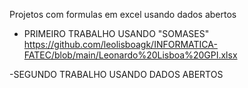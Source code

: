 Projetos com formulas em excel usando dados abertos

- PRIMEIRO TRABALHO USANDO "SOMASES"
  https://github.com/leolisboagk/INFORMATICA-FATEC/blob/main/Leonardo%20Lisboa%20GPI.xlsx

-SEGUNDO TRABALHO USANDO DADOS ABERTOS
